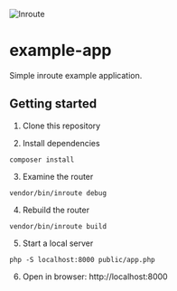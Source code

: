 ![Inroute](https://raw.githubusercontent.com/inroutephp/inroute/master/res/logo.png "Inroute")

# example-app

Simple inroute example application.

## Getting started

1. Clone this repository

2. Install dependencies

```shell
composer install
```

3. Examine the router

```shell
vendor/bin/inroute debug
```

4. Rebuild the router

```shell
vendor/bin/inroute build
```

5. Start a local server

```shell
php -S localhost:8000 public/app.php
```

6. Open in browser: http://localhost:8000
